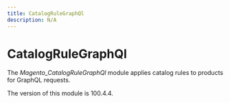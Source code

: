 ```yaml
---
title: CatalogRuleGraphQl
description: N/A
---
```


# CatalogRuleGraphQl

The *Magento_CatalogRuleGraphQl* module applies catalog rules to products for GraphQL requests.

<InlineAlert slots="text" />
The version of this module is 100.4.4.
